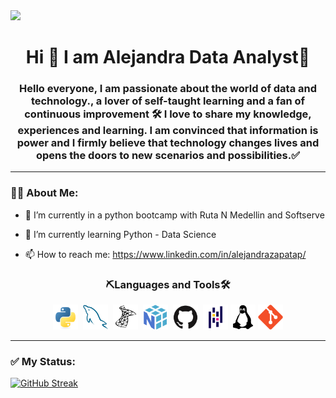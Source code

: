 <div id="header" aligne="center">
  <img src="![giphy](https://user-images.githubusercontent.com/97615442/208200621-88ff748c-e0cf-4f49-abe2-e405d6645620.gif)"width="200" />
  <h1 align="center">Hi 👋 I am Alejandra Data Analyst👩</h1>
  <h3 align="center">Hello everyone, I am passionate about the world of data and technology., a lover of self-taught learning and a fan of continuous improvement 🛠 I love to share my knowledge, experiences and learning. I am convinced that information is power and I firmly believe that technology changes lives and opens the doors to new scenarios and possibilities.✅</h3>
</div> 

---

### 👨‍💻 About Me:

- 🔭 I’m currently in a python bootcamp with Ruta N Medellin and Softserve
     
- 🌱 I’m currently learning Python - Data Science
     
- 📫 How to reach me: https://www.linkedin.com/in/alejandrazapatap/

<div align="center"<br>
     <h3>⛏Languages and Tools🛠</h3>
     <div>
      <img src="https://github.com/devicons/devicon/blob/master/icons/python/python-original.svg" title="Python" alt="Python" width="40" heigth="40"/>&nbsp;
      <img src="https://github.com/devicons/devicon/blob/master/icons/mysql/mysql-original.svg" title="MySQL" alt="HTML" width="40" heigth="40"/>&nbsp;
      <img src="https://github.com/devicons/devicon/blob/master/icons/microsoftsqlserver/microsoftsqlserver-plain.svg" title="SQLServer" alt="HTML" width="40" heigth="40"/>&nbsp;
      <img src="https://github.com/devicons/devicon/blob/master/icons/numpy/numpy-original.svg" title="Numpy" alt="HTML" width="40" heigth="40"/>&nbsp;
      <img src="https://github.com/devicons/devicon/blob/master/icons/github/github-original.svg" title="GitHub" alt="HTML" width="40" heigth="40"/>&nbsp;
      <img src="https://github.com/devicons/devicon/blob/master/icons/pandas/pandas-original.svg" title="Pandas" alt="HTML" width="40" heigth="40"/>
      <img src="https://github.com/devicons/devicon/blob/master/icons/linux/linux-plain.svg" title="Linux" alt="HTML" width="40" heigth="40"/>
      <img src="https://github.com/devicons/devicon/blob/master/icons/git/git-original.svg" title="Git" alt="HTML" width="40" heigth="40"/>
     </div>
</div>

---

### ✅ My Status:

[![GitHub Streak](http://github-readme-streak-stats.herokuapp.com?user=alejandrazapatap&theme=radical&hide_border=falso&mode=weekly)](https://git.io/streak-stats)
